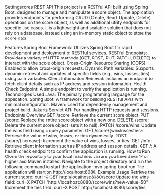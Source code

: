 Settingscores REST API
This project is a RESTful API built using Spring Boot, designed to manage and manipulate a score object. The application provides endpoints for performing CRUD (Create, Read, Update, Delete) operations on the score object, as well as additional utility endpoints for specific use cases. It is a lightweight and scalable solution that does not rely on a database, instead using an in-memory static object to store the score data.


Features
Spring Boot Framework: Utilizes Spring Boot for rapid development and deployment of RESTful services.
RESTful Endpoints: Provides a variety of HTTP methods (GET, POST, PUT, PATCH, DELETE) to interact with the score object.
Cross-Origin Resource Sharing (CORS): Enabled to allow cross-origin requests.
Dynamic Path Variables: Supports dynamic retrieval and updates of specific fields (e.g., wins, losses, ties) using path variables.
Client Information Retrieval: Includes an endpoint to fetch client details such as IP address and session information.
Health Check Endpoint: A simple endpoint to verify the application is running.
Technologies Used
Java: The primary programming language for the application.
Spring Boot: A framework for building RESTful APIs with minimal configuration.
Maven: Used for dependency management and project build.
Jakarta Servlet API: For handling HTTP requests and sessions.
Endpoints Overview
GET /score: Retrieve the current score object.
PUT /score: Replace the entire score object with a new one.
DELETE /score: Delete the current score object (sets it to null).
PATCH /score/wins: Update the wins field using a query parameter.
GET /score/{winslossesties}: Retrieve the value of wins, losses, or ties dynamically.
POST /score/{increase}: Increment the value of wins, losses, or ties.
GET /info: Retrieve client information such as IP address and session details.
GET /: A health check endpoint to confirm the application is running.
How to Run
Clone the repository to your local machine.
Ensure you have Java 17 or higher and Maven installed.
Navigate to the project directory and run the following command to start the application:
mvn spring-boot:run
The application will start on http://localhost:8080.
Example Usage
Retrieve the current score:
curl -X GET http://localhost:8080/score
Update the wins field:
curl -X PATCH "http://localhost:8080/score/wins?new-value=50"
Increment the ties field:
curl -X POST http://localhost:8080/score/ties
